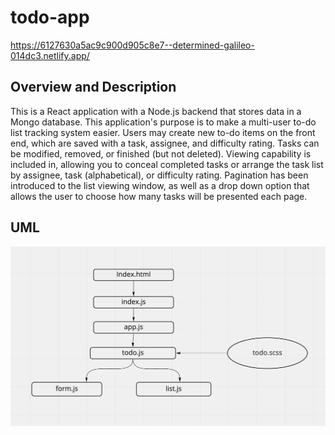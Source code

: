 # todo-app
https://6127630a5ac9c900d905c8e7--determined-galileo-014dc3.netlify.app/

## Overview and Description

This is a React application with a Node.js backend that stores data in a Mongo database. This application's purpose is to make a multi-user to-do list tracking system easier. Users may create new to-do items on the front end, which are saved with a task, assignee, and difficulty rating. Tasks can be modified, removed, or finished (but not deleted). Viewing capability is included in, allowing you to conceal completed tasks or arrange the task list by assignee, task (alphabetical), or difficulty rating. Pagination has been introduced to the list viewing window, as well as a drop down option that allows the user to choose how many tasks will be presented each page.



## UML

![UML](./UML.png)
